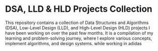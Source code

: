 # DSA, LLD & HLD Projects Collection

This repository contains a collection of Data Structures and Algorithms (DSA), Low-Level Design (LLD), and High-Level Design (HLD) projects I have been working on over the past few months. It is a compilation of my learning and problem-solving journey, where I explore various concepts, implement algorithms, and design systems.
while working in adidas 